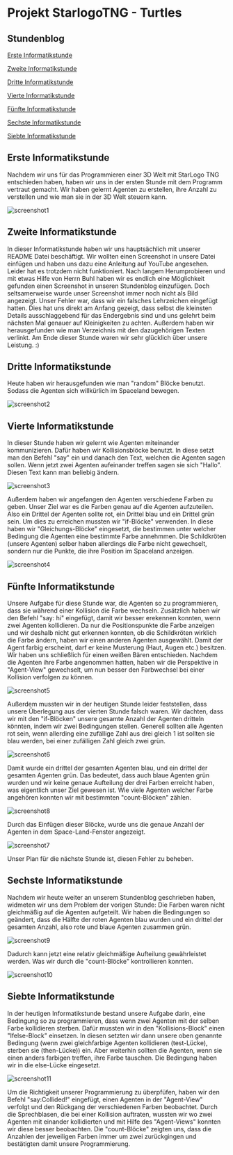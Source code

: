 # Projekt StarlogoTNG - Turtles

## Stundenblog

[Erste Informatikstunde](#eins)

[Zweite Informatikstunde](#zwei)

[Dritte Informatikstunde](#drei)

[Vierte Informatikstunde](#vier)

[Fünfte Informatikstunde](#fünf)

[Sechste Informatikstunde](#sechs)

[Siebte Informatikstunde](#sieben)


## Erste Informatikstunde<a name="eins"></a>

Nachdem wir uns für das Programmieren einer 3D Welt mit StarLogo TNG entschieden haben, haben wir uns in der ersten Stunde mit dem Programm vertraut gemacht. Wir haben gelernt Agenten zu erstellen, ihre Anzahl zu verstellen und wie man sie in der 3D Welt steuern kann. 


 
 
 ![screenshot1](Bilder/screenshot01.png "Screenshot 1")
 
 
 
 ## Zweite Informatikstunde<a name="zwei"></a>
 
In dieser Informatikstunde haben wir uns hauptsächlich mit unserer README Datei beschäftigt. Wir wollten einen Screenshot in unsere Datei einfügen und haben uns dazu eine Anleitung auf YouTube angesehen. Leider hat es trotzdem nicht funktioniert. Nach langem Herumprobieren und mit etwas Hilfe von Herrn Buhl haben wir es endlich eine Möglichkeit gefunden einen Screenshot in unseren Stundenblog einzufügen. Doch seltsamerweise wurde unser Screenshot immer noch nicht als Bild angezeigt. Unser Fehler war, dass wir ein falsches Lehrzeichen eingefügt hatten. Dies hat uns direkt am Anfang gezeigt, dass selbst die kleinsten Details ausschlaggebend für das Endergebnis sind und uns gelehrt beim nächsten Mal genauer auf Kleinigkeiten zu achten. Außerdem haben wir herausgefunden wie man Verzeichnis mit den dazugehörigen Texten verlinkt. Am Ende dieser Stunde waren wir sehr glücklich über unsere Leistung. :)
 
 
 ## Dritte Informatikstunde<a name="drei"></a>
 
 Heute haben wir herausgefunden wie man "random" Blöcke benutzt. Sodass die Agenten sich willkürlich im Spaceland bewegen. 
 
 ![screenshot2](Bilder/screenshot2.png "Screenshot 2")
 
 
 ## Vierte Informatikstunde<a name="vier"></a>
 
In dieser Stunde haben wir gelernt wie Agenten miteinander kommunizieren. Dafür haben wir Kollisionsblöcke benutzt. In diese setzt man den Befehl "say" ein und danach den Text, welchen die Agenten sagen sollen. Wenn jetzt zwei Agenten aufeinander treffen sagen sie sich "Hallo". Diesen Text kann man beliebig ändern.

![screenshot3](Bilder/screenshot3.png "Screenshot 3")

Außerdem haben wir angefangen den Agenten verschiedene Farben zu geben. Unser Ziel war es die Farben genau auf die Agenten aufzuteilen. Also ein Drittel der Agenten sollte rot, ein Drittel blau und ein Drittel grün sein. Um dies zu erreichen mussten wir "if-Blöcke" verwenden. In diese haben wir "Gleichungs-Blöcke" eingesetzt, die bestimmen unter welcher Bedingung die Agenten eine bestimmte Farbe annehmmen. Die Schildkröten (unsere Agenten) selber haben allerdings die Farbe nicht gewechselt, sondern nur die Punkte, die ihre Position im Spaceland anzeigen.

![screenshot4](Bilder/screenshot4.png "Screenshot 4")

## Fünfte Informatikstunde<a name="fünf"></a>

Unsere Aufgabe für diese Stunde war, die Agenten so zu programmieren, dass sie während einer Kollision die Farbe wechseln. Zusätzlich haben wir den Befehl "say: hi" eingefügt, damit wir besser erekennen konnten, wenn zwei Agenten kollidieren. Da nur die Positionspunkte die Farbe anzeigen und wir deshalb nicht gut erkennen konnten, ob die Schildkröten wirklich die Farbe ändern, haben wir einen anderen Agenten ausgewählt. 
Damit der Agent farbig erscheint, darf er keine Musterung (Haut, Augen etc.) besitzen. Wir haben uns schließlich für einen weißen Bären entschieden. Nachdem die Agenten ihre Farbe angenommen hatten, haben wir die Perspektive in "Agent-View" gewechselt, um nun besser den Farbwechsel bei einer Kollision verfolgen zu können.

![screenshot5](Bilder/screenshot5.png "Screenshot 5")

Außerdem mussten wir in der heutigen Stunde leider feststellen, dass unsere Überlegung aus der vierten Stunde falsch waren. Wir dachten, dass wir mit den "if-Blöcken" unsere gesamte Anzahl der Agenten dritteln könnten, indem wir zwei Bedingungen stellen. Generell sollten alle Agenten rot sein, wenn allerding eine zufällige Zahl aus drei gleich 1 ist sollten sie blau werden, bei einer zufälligen Zahl gleich zwei grün. 

![screenshot6](Bilder/screenshot6.png "Screenshot 6")

Damit wurde ein drittel der gesamten Agenten blau, und ein drittel der gesamten Agenten grün. Das bedeutet, dass auch blaue Agenten grün wurden und wir keine genaue Aufteilung der drei Farben erreicht haben, was eigentlich unser Ziel gewesen ist. Wie viele Agenten welcher Farbe angehören konnten wir mit bestimmten "count-Blöcken" zählen.

![screenshot8](Bilder/screenshot8.png "Screenshot 8")

Durch das Einfügen dieser Blöcke, wurde uns die genaue Anzahl der Agenten in dem Space-Land-Fenster angezeigt.

![screenshot7](Bilder/screenshot7.png "Screenshot 7")

Unser Plan für die nächste Stunde ist, diesen Fehler zu beheben.

## Sechste Informatikstunde<a name="sechs"></a>
 
Nachdem wir heute weiter an unserem Stundenblog geschrieben haben, widmeten wir uns dem Problem der vorigen Stunde: Die Farben waren nicht gleichmäßig auf die Agenten aufgeteilt. Wir haben die Bedingungen so geändert, dass die Hälfte der roten Agenten blau wurden und ein drittel der gesamten Anzahl, also rote und blaue Agenten zusammen grün. 

![screenshot9](Bilder/screenshot9.png "Screenshot 9")

Dadurch kann jetzt eine relativ gleichmäßige Aufteilung gewährleistet werden. Was wir durch die "count-Blöcke" kontrollieren konnten.

![screenshot10](Bilder/screenshot10.png "Screenshot 10")

## Siebte Informatikstunde<a name="sieben"></a>

In der heutigen Informatikstunde bestand unsere Aufgabe darin, eine Bedingung so zu programmieren, dass wenn zwei Agenten mit der selben Farbe kollidieren sterben. Dafür mussten wir in den "Kollisions-Block" einen "Ifelse-Block" einsetzen. In diesen setzten wir dann unsere oben genannte Bedingung (wenn zwei gleichfarbige Agenten kollidieren (test-Lücke), sterben sie (then-Lücke)) ein. Aber weiterhin sollten die Agenten, wenn sie einen anders farbigen treffen, ihre Farbe tauschen. Die Bedingung haben wir in die else-Lücke eingesetzt.

![screenshot11](Bilder/screenshot11.png "Screenshot 11")

Um die Richtigkeit unserer Programmierung zu überpfüfen, haben wir den Befehl "say:Collided!" eingefügt, einen Agenten in der "Agent-View" verfolgt und den Rückgang der verschiedenen Farben beobachtet. Durch die Sprechblasen, die bei einer Kollision auftraten, wussten wir wo zwei Agenten mit einander kollidierten und mit Hilfe des "Agent-Views" konnten wir diese besser beobachten. Die "count-Blöcke" zeigten uns, dass die Anzahlen der jeweiligen Farben immer um zwei zurückgingen und bestätigten damit unsere Programmierung.







